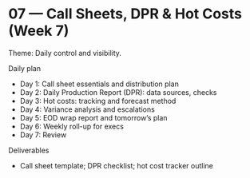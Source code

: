 # 07 — Call Sheets, DPR & Hot Costs (Week 7)

Theme: Daily control and visibility.

Daily plan
- Day 1: Call sheet essentials and distribution plan
- Day 2: Daily Production Report (DPR): data sources, checks
- Day 3: Hot costs: tracking and forecast method
- Day 4: Variance analysis and escalations
- Day 5: EOD wrap report and tomorrow’s plan
- Day 6: Weekly roll-up for execs
- Day 7: Review

Deliverables
- Call sheet template; DPR checklist; hot cost tracker outline
